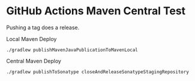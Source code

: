 # GitHub Actions Maven Central Test

Pushing a tag does a release.

Local Maven Deploy
```
./gradlew publishMavenJavaPublicationToMavenLocal
```

Central Maven Deploy
```
./gradlew publishToSonatype closeAndReleaseSonatypeStagingRepository
```
